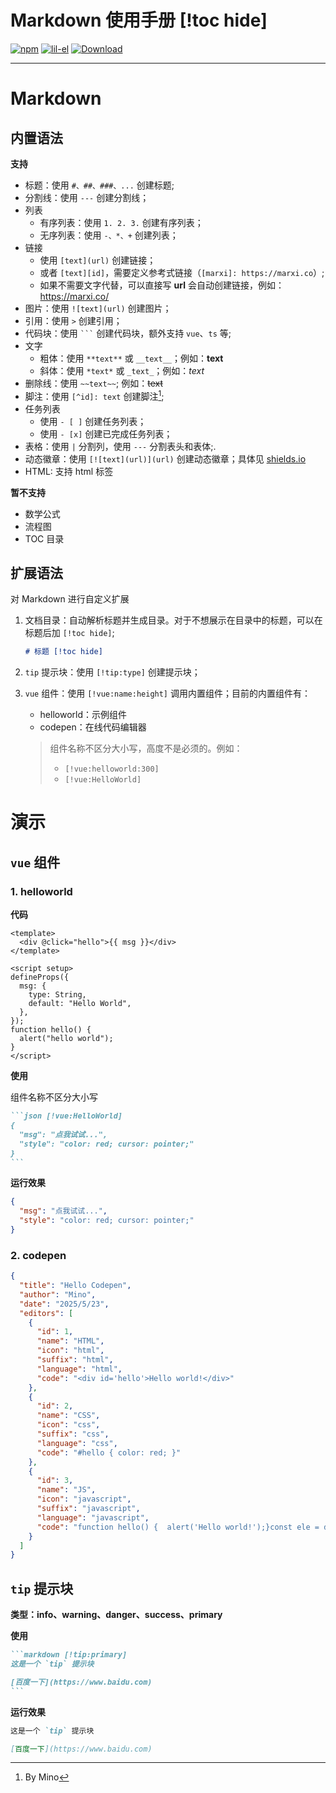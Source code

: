 # Markdown 使用手册 [!toc hide]

[![npm](https://img.shields.io/npm/v/vue.svg)](https://www.npmjs.com/package/vue) [![lil-el](https://github.com/vuejs/core/actions/workflows/ci.yml/badge.svg?branch=main)](https://github.com/lil-el) [![Download](https://img.shields.io/npm/dm/vue)](https://www.npmjs.com/package/vue)

---

# Markdown

## 内置语法

**支持**

- 标题：使用 `#、##、###、...` 创建标题;
- 分割线：使用 `---` 创建分割线；
- 列表
  - 有序列表：使用 `1. 2. 3.` 创建有序列表；
  - 无序列表：使用 `-、*、+` 创建列表；
- 链接
  - 使用 `[text](url)` 创建链接；
  - 或者 `[text][id]`，需要定义参考式链接（`[marxi]: https://marxi.co`）;
  - 如果不需要文字代替，可以直接写 **url** 会自动创建链接，例如：https://marxi.co/
- 图片：使用 `![text](url)` 创建图片；
- 引用：使用 `>` 创建引用；
- 代码块：使用 ` ``` ` 创建代码块，额外支持 `vue`、`ts` 等;
- 文字
  - 粗体：使用 `**text**` 或 `__text__`；例如：**text**
  - 斜体：使用 `*text*` 或 `_text_`；例如：_text_
- 删除线：使用 `~~text~~`; 例如：~~text~~
- 脚注：使用 `[^id]: text` 创建脚注[^1];
- 任务列表
  - 使用 `- [ ]` 创建任务列表；
  - 使用 `- [x]` 创建已完成任务列表；
- 表格：使用 `|` 分割列，使用 `---` 分割表头和表体;.
- 动态徽章：使用 `[![text](url)](url)` 创建动态徽章；具体见 [shields.io](https://shields.io/)
- HTML: 支持 html 标签

**暂不支持**

- 数学公式
- 流程图
- TOC 目录

## 扩展语法

对 Markdown 进行自定义扩展

1. 文档目录：自动解析标题并生成目录。对于不想展示在目录中的标题，可以在标题后加 `[!toc hide]`;

   ```markdown
   # 标题 [!toc hide]
   ```

2. `tip` 提示块：使用 `[!tip:type]` 创建提示块；

3. `vue` 组件：使用 `[!vue:name:height]` 调用内置组件；目前的内置组件有：
   - helloworld：示例组件
   - codepen：在线代码编辑器

    > 组件名称不区分大小写，高度不是必须的。例如：
    >
    > - `[!vue:helloworld:300]`
    > - `[!vue:HelloWorld]`

# 演示

## `vue` 组件

### 1. helloworld

**代码**

```vue
<template>
  <div @click="hello">{{ msg }}</div>
</template>

<script setup>
defineProps({
  msg: {
    type: String,
    default: "Hello World",
  },
});
function hello() {
  alert("hello world");
}
</script>
```

**使用**

组件名称不区分大小写

````markdown
```json [!vue:HelloWorld]
{
  "msg": "点我试试...",
  "style": "color: red; cursor: pointer;"
}
```
````

**运行效果**

```json [!vue:HelloWorld]
{
  "msg": "点我试试...",
  "style": "color: red; cursor: pointer;"
}
```

### 2. codepen

```json [!vue:codepen:430]
{
  "title": "Hello Codepen",
  "author": "Mino",
  "date": "2025/5/23",
  "editors": [
    {
      "id": 1,
      "name": "HTML",
      "icon": "html",
      "suffix": "html",
      "language": "html",
      "code": "<div id='hello'>Hello world!</div>"
    },
    {
      "id": 2,
      "name": "CSS",
      "icon": "css",
      "suffix": "css",
      "language": "css",
      "code": "#hello { color: red; }"
    },
    {
      "id": 3,
      "name": "JS",
      "icon": "javascript",
      "suffix": "javascript",
      "language": "javascript",
      "code": "function hello() {  alert('Hello world!');}const ele = document.getElementById('hello');ele.addEventListener('click', hello);"
    }
  ]
}
```

## `tip` 提示块

**类型：info、warning、danger、success、primary**

**使用**

````markdown
```markdown [!tip:primary]
这是一个 `tip` 提示块

[百度一下](https://www.baidu.com)
```
````

**运行效果**

```markdown [!tip:primary]
这是一个 `tip` 提示块

[百度一下](https://www.baidu.com)
```

[^1]: By Mino

[marxi]: https://marxi.co
